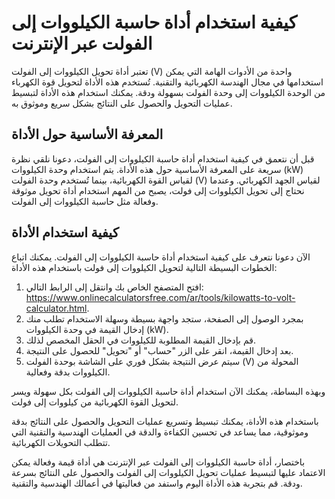 كيفية استخدام أداة حاسبة الكيلووات إلى الفولت عبر الإنترنت
==========================================================

تعتبر أداة تحويل الكيلووات إلى الفولت (V) واحدة من الأدوات الهامة التي يمكن استخدامها في مجال الهندسة الكهربائية والتقنية. تُستخدم هذه الأداة لتحويل قوة الكهرباء من الوحدة الكيلووات إلى وحدة الفولت بسهولة ودقة. يمكنك استخدام هذه الأداة لتبسيط عمليات التحويل والحصول على النتائج بشكل سريع وموثوق به.

المعرفة الأساسية حول الأداة
---------------------------

قبل أن نتعمق في كيفية استخدام أداة حاسبة الكيلووات إلى الفولت، دعونا نلقي نظرة سريعة على المعرفة الأساسية حول هذه الأداة. يتم استخدام وحدة الكيلووات (kW) لقياس القوة الكهربائية، بينما تُستخدم وحدة الفولت (V) لقياس الجهد الكهربائي. وعندما نحتاج إلى تحويل الكيلووات إلى فولت، يصبح من المهم استخدام أداة تحويل موثوقة وفعالة مثل حاسبة الكيلووات إلى الفولت.

كيفية استخدام الأداة
--------------------

الآن دعونا نتعرف على كيفية استخدام أداة حاسبة الكيلووات إلى الفولت. يمكنك اتباع الخطوات البسيطة التالية لتحويل الكيلووات إلى فولت باستخدام هذه الأداة:

1. افتح المتصفح الخاص بك وانتقل إلى الرابط التالي: <https://www.onlinecalculatorsfree.com/ar/tools/kilowatts-to-volt-calculator.html>.
2. بمجرد الوصول إلى الصفحة، ستجد واجهة بسيطة وسهلة الاستخدام تطلب منك إدخال القيمة في وحدة الكيلووات (kW).
3. قم بإدخال القيمة المطلوبة للكيلووات في الحقل المخصص لذلك.
4. بعد إدخال القيمة، انقر على الزر "حساب" أو "تحويل" للحصول على النتيجة.
5. سيتم عرض النتيجة بشكل فوري على الشاشة بوحدة الفولت (V) المحولة من الكيلووات بدقة وفعالية.

وبهذه البساطة، يمكنك الآن استخدام أداة حاسبة الكيلووات إلى الفولت بكل سهولة ويسر لتحويل القوة الكهربائية من كيلووات إلى فولت.

باستخدام هذه الأداة، يمكنك تبسيط وتسريع عمليات التحويل والحصول على النتائج بدقة وموثوقية، مما يساعد في تحسين الكفاءة والدقة في العمليات الهندسية والتقنية التي تتطلب التحويلات الكهربائية.

باختصار، أداة حاسبة الكيلووات إلى الفولت عبر الإنترنت هي أداة قيمة وفعالة يمكن الاعتماد عليها لتبسيط عمليات تحويل الكيلووات إلى الفولت والحصول على النتائج بسرعة ودقة. قم بتجربة هذه الأداة اليوم واستفد من فعاليتها في أعمالك الهندسية والتقنية.